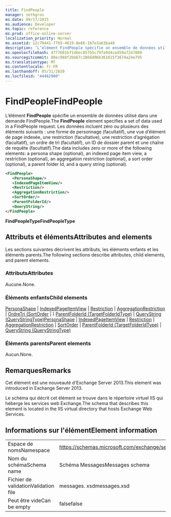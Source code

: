 ```yaml
---
title: FindPeople
manager: sethgros
ms.date: 09/17/2015
ms.audience: Developer
ms.topic: reference
ms.prod: office-online-server
localization_priority: Normal
ms.assetid: 12c70441-77b9-4619-8e66-1b7e3a63ba48
description: 'L’élément FindPeople spécifie un ensemble de données utilisé dans une demande FindPeople. Les données incluent zéro ou plusieurs des éléments suivants : une forme de personnage (facultatif), une vue d’élément de page indexée, une restriction (facultative), une restriction d’agrégation (facultatif), un ordre de tri (facultatif), un ID de dossier parent et une chaîne de requête (facultatif).'
ms.openlocfilehash: 4777601b7146ec857b5c79fa9d4ced59a7247889
ms.sourcegitcommit: 88ec988f2bb67c1866d06b361615f3674a24e795
ms.translationtype: MT
ms.contentlocale: fr-FR
ms.lasthandoff: 05/31/2020
ms.locfileid: "44462900"
---
```

# <a name="findpeople"></a><span data-ttu-id="cf803-104">FindPeople</span><span class="sxs-lookup"><span data-stu-id="cf803-104">FindPeople</span></span>

<span data-ttu-id="cf803-105">L’élément **FindPeople** spécifie un ensemble de données utilisé dans une demande FindPeople.</span><span class="sxs-lookup"><span data-stu-id="cf803-105">The **FindPeople** element specifies a set of data used in a FindPeople request.</span></span> <span data-ttu-id="cf803-106">Les données incluent zéro ou plusieurs des éléments suivants : une forme de personnage (facultatif), une vue d’élément de page indexée, une restriction (facultative), une restriction d’agrégation (facultatif), un ordre de tri (facultatif), un ID de dossier parent et une chaîne de requête (facultatif).</span><span class="sxs-lookup"><span data-stu-id="cf803-106">The data includes zero or more of the following elements: a persona shape (optional), an indexed page item view, a restriction (optional), an aggregation restriction (optional), a sort order (optional), a parent folder Id, and a query string (optional).</span></span> 
  
```XML
<FindPeople>
   <PersonaShape/>
   <IndexedPageItemView/>
   <Restriction/>
   <AggregationRestriction/>
   <SortOrder/>
   <ParentFolderId/>
   <QueryString/>
</FindPeople>
```

 <span data-ttu-id="cf803-107">**FindPeopleType**</span><span class="sxs-lookup"><span data-stu-id="cf803-107">**FindPeopleType**</span></span>
## <a name="attributes-and-elements"></a><span data-ttu-id="cf803-108">Attributs et éléments</span><span class="sxs-lookup"><span data-stu-id="cf803-108">Attributes and elements</span></span>

<span data-ttu-id="cf803-109">Les sections suivantes décrivent les attributs, les éléments enfants et les éléments parents.</span><span class="sxs-lookup"><span data-stu-id="cf803-109">The following sections describe attributes, child elements, and parent elements.</span></span>
  
### <a name="attributes"></a><span data-ttu-id="cf803-110">Attributs</span><span class="sxs-lookup"><span data-stu-id="cf803-110">Attributes</span></span>

<span data-ttu-id="cf803-111">Aucune.</span><span class="sxs-lookup"><span data-stu-id="cf803-111">None.</span></span>
  
### <a name="child-elements"></a><span data-ttu-id="cf803-112">Éléments enfants</span><span class="sxs-lookup"><span data-stu-id="cf803-112">Child elements</span></span>

<span data-ttu-id="cf803-113">[PersonaShape](personashape.md)  |  [IndexedPageItemView](indexedpageitemview.md)  |  [Restriction](restriction.md)  |  [AggregationRestriction](aggregationrestriction.md)  |  [OrdreTri (SortOrder](sortorder.md)  |  ) [ParentFolderId (TargetFolderIdType)](parentfolderid-targetfolderidtype.md)  |  [QueryString (QueryStringType)](querystring-querystringtype.md)</span><span class="sxs-lookup"><span data-stu-id="cf803-113">[PersonaShape](personashape.md) | [IndexedPageItemView](indexedpageitemview.md) | [Restriction](restriction.md) | [AggregationRestriction](aggregationrestriction.md) | [SortOrder](sortorder.md) | [ParentFolderId (TargetFolderIdType)](parentfolderid-targetfolderidtype.md) | [QueryString (QueryStringType)](querystring-querystringtype.md)</span></span>
  
### <a name="parent-elements"></a><span data-ttu-id="cf803-114">Éléments parents</span><span class="sxs-lookup"><span data-stu-id="cf803-114">Parent elements</span></span>

<span data-ttu-id="cf803-115">Aucun.</span><span class="sxs-lookup"><span data-stu-id="cf803-115">None.</span></span>
  
## <a name="remarks"></a><span data-ttu-id="cf803-116">Remarques</span><span class="sxs-lookup"><span data-stu-id="cf803-116">Remarks</span></span>

<span data-ttu-id="cf803-117">Cet élément est une nouveauté d'Exchange Server 2013.</span><span class="sxs-lookup"><span data-stu-id="cf803-117">This element was introduced in Exchange Server 2013.</span></span>
  
<span data-ttu-id="cf803-118">Le schéma qui décrit cet élément se trouve dans le répertoire virtuel IIS qui héberge les services web Exchange.</span><span class="sxs-lookup"><span data-stu-id="cf803-118">The schema that describes this element is located in the IIS virtual directory that hosts Exchange Web Services.</span></span>
  
## <a name="element-information"></a><span data-ttu-id="cf803-119">Informations sur l'élément</span><span class="sxs-lookup"><span data-stu-id="cf803-119">Element information</span></span>

|||
|:-----|:-----|
|<span data-ttu-id="cf803-120">Espace de noms</span><span class="sxs-lookup"><span data-stu-id="cf803-120">Namespace</span></span>  <br/> |https://schemas.microsoft.com/exchange/services/2006/messages  <br/> |
|<span data-ttu-id="cf803-121">Nom du schéma</span><span class="sxs-lookup"><span data-stu-id="cf803-121">Schema name</span></span>  <br/> |<span data-ttu-id="cf803-122">Schéma Messages</span><span class="sxs-lookup"><span data-stu-id="cf803-122">Messages schema</span></span>  <br/> |
|<span data-ttu-id="cf803-123">Fichier de validation</span><span class="sxs-lookup"><span data-stu-id="cf803-123">Validation file</span></span>  <br/> |<span data-ttu-id="cf803-124">messages. xsd</span><span class="sxs-lookup"><span data-stu-id="cf803-124">messages.xsd</span></span>  <br/> |
|<span data-ttu-id="cf803-125">Peut être vide</span><span class="sxs-lookup"><span data-stu-id="cf803-125">Can be empty</span></span>  <br/> |<span data-ttu-id="cf803-126">false</span><span class="sxs-lookup"><span data-stu-id="cf803-126">false</span></span>  <br/> |
   

